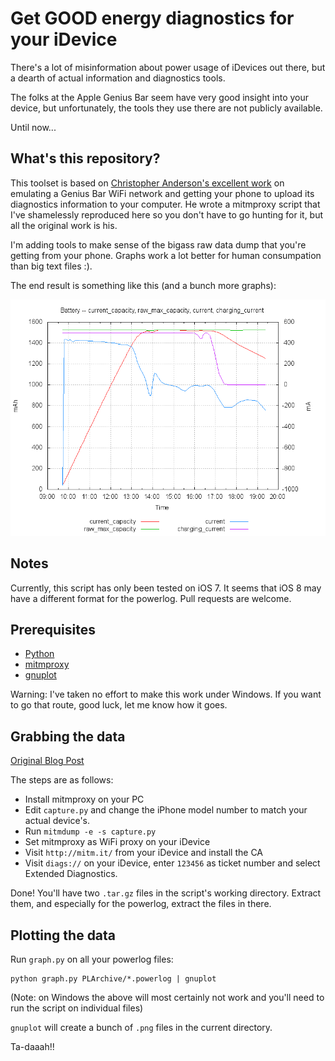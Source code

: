 # Get GOOD energy diagnostics for your iDevice

There's a lot of misinformation about power usage of iDevices out there, but a
dearth of actual information and diagnostics tools.

The folks at the Apple Genius Bar seem have very good insight into your device,
but unfortunately, the tools they use there are not publicly available.

Until now...

## What's this repository?

This toolset is based on [Christopher Anderson's excellent
work](http://www.lyonanderson.org/blog/2014/02/06/ios-power-diagnostics/) on
emulating a Genius Bar WiFi network and getting your phone to upload its
diagnostics information to your computer. He wrote a mitmproxy script that I've
shamelessly reproduced here so you don't have to go hunting for it, but all the
original work is his.

I'm adding tools to make sense of the bigass raw data dump that you're getting
from your phone. Graphs work a lot better for human consumpation than big text
files :).

The end result is something like this (and a bunch more graphs):

![Example Graph](example.png)

## Notes

Currently, this script has only been tested on iOS 7. It seems that iOS 8 may
have a different format for the powerlog. Pull requests are welcome.

## Prerequisites

* [Python](http://www.python.org)
* [mitmproxy](http://mitmproxy.org)
* [gnuplot](http://www.gnuplot.info)

Warning: I've taken no effort to make this work under Windows. If you want to
go that route, good luck, let me know how it goes.

## Grabbing the data

[Original Blog Post](http://www.lyonanderson.org/blog/2014/02/06/ios-power-diagnostics/)

The steps are as follows:

* Install mitmproxy on your PC
* Edit `capture.py` and change the iPhone model number to match your actual
  device's.
* Run `mitmdump -e -s capture.py`
* Set mitmproxy as WiFi proxy on your iDevice
* Visit `http://mitm.it/` from your iDevice and install the CA
* Visit `diags://` on your iDevice, enter `123456` as ticket number and select
  Extended Diagnostics.

Done! You'll have two `.tar.gz` files in the script's working directory.
Extract them, and especially for the powerlog, extract the files in there.

## Plotting the data

Run `graph.py` on all your powerlog files:

    python graph.py PLArchive/*.powerlog | gnuplot

(Note: on Windows the above will most certainly not work and you'll need to run
the script on individual files)

`gnuplot` will create a bunch of `.png` files in the current directory.

Ta-daaah!!
